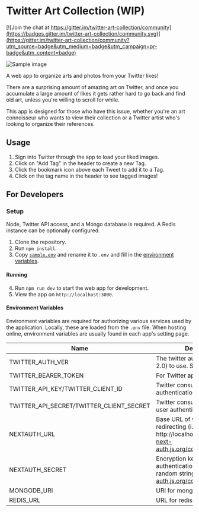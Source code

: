 # Twitter Art Collection (WIP)

[![Join the chat at https://gitter.im/twitter-art-collection/community](https://badges.gitter.im/twitter-art-collection/community.svg)](https://gitter.im/twitter-art-collection/community?utm_source=badge&utm_medium=badge&utm_campaign=pr-badge&utm_content=badge)

![Sample image](public/assets/sample_image.png)

A web app to organize arts and photos from your Twitter likes!

There are a surprising amount of amazing art on Twitter, and once you accumulate a large amount of likes it gets rather hard to go back and find old art, unless you're willing to scroll for while.

This app is designed for those who have this issue, whether you're an art connoisseur who wants to view their collection or a Twitter artist who's looking to organize their references.

## Usage

1. Sign into Twitter through the app to load your liked images.
2. Click on "Add Tag" in the header to create a new Tag.
3. Click the bookmark icon above each Tweet to add it to a Tag.
4. Click on the tag name in the header to see tagged images!

## For Developers

### Setup

Node, Twitter API access, and a Mongo database is required.
A Redis instance can be optionally configured.

1. Clone the repository.
2. Run `npm install`.
3. Copy [`sample.env`](./sample.env) and rename it to `.env` and fill in the [environment variables](#environment-variables).

#### Running

4. Run `npm run dev` to start the web app for development.
5. View the app on `http://localhost:3000`.

#### Environment Variables

Environment variables are required for authorizing various services used by the application. Locally, these are loaded from the `.env` file. When hosting online, environment variables are usually found in each app's setting page.

| Name                                     | Description                                                                                                                                                                 |
| ---------------------------------------- | --------------------------------------------------------------------------------------------------------------------------------------------------------------------------- |
| TWITTER_AUTH_VER                         | The twitter auth version (1.0 or 2.0) to use. Set either                                                                                                                    |
| TWITTER_BEARER_TOKEN                     | For Twitter api usage                                                                                                                                                       |
| TWITTER_API_KEY/TWITTER_CLIENT_ID        | Twitter consumer key (for user authentication)                                                                                                                              |
| TWITTER_API_SECRET/TWITTER_CLIENT_SECRET | Twitter consumer secret (for user authentication)                                                                                                                           |
| NEXTAUTH_URL                             | Base URL of website for redirecting (i.e. http://localhost:3000). See [next-auth.js.org/configuration/options](https://next-auth.js.org/configuration/options#nextauth_url) |
| NEXTAUTH_SECRET                          | Encryption key for authentication. Set it to a random string. See [next-auth.js.org/configuration/options](https://next-auth.js.org/configuration/options#nextauth_secret)  |
| MONGODB_URI                              | URI for mongodb                                                                                                                                                             |
| REDIS_URL                                | URL for redis. Optional.                                                                                                                                                    |
